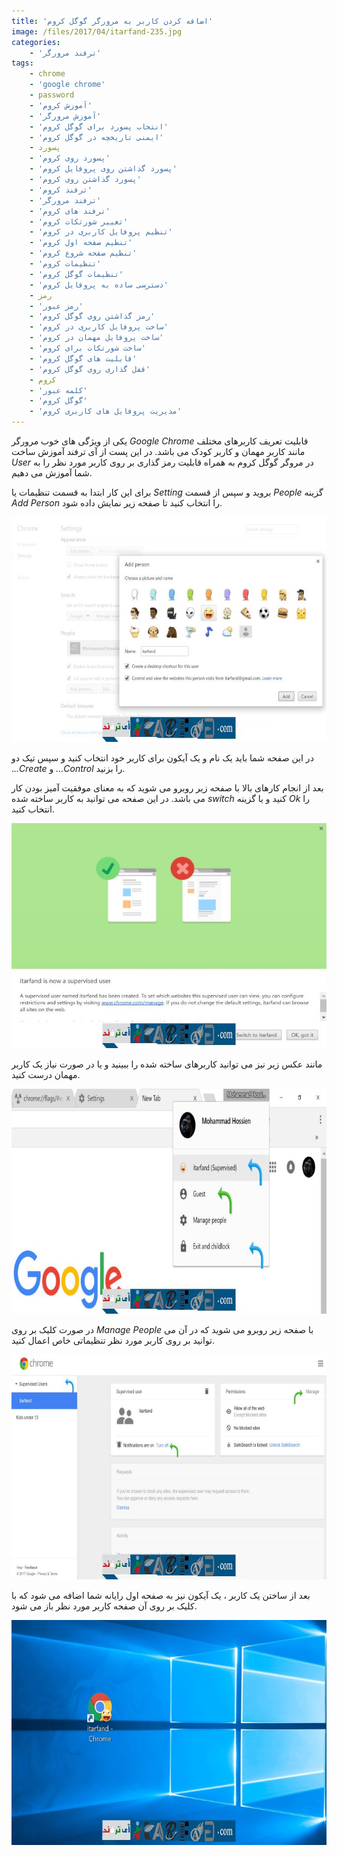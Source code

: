```yaml
---
title: 'اضافه کردن کاربر به مرورگر گوگل کروم'
image: /files/2017/04/itarfand-235.jpg
categories:
    - 'ترفند مرورگر'
tags:
    - chrome
    - 'google chrome'
    - password
    - 'آموزش کروم'
    - 'آموزش مرورگر'
    - 'انتخاب پسورد برای گوگل کروم'
    - 'ایمنی تاریخچه در گوگل کروم'
    - پسورد
    - 'پسورد روی کروم'
    - 'پسورد گذاشتن روی پروفایل کروم'
    - 'پسورد گذاشتن روی کروم'
    - 'ترفند کروم'
    - 'ترفند مرورگر'
    - 'ترفند های کروم'
    - 'تغییر شورتکات کروم'
    - 'تنظیم پروفایل کاربری در کروم'
    - 'تنظیم صفحه اول کروم'
    - 'تنظیم صفحه شروع کروم'
    - 'تنظیمات کروم'
    - 'تنظیمات گوگل کروم'
    - 'دسترسی ساده به پروفایل کروم'
    - رمز
    - 'رمز عبور'
    - 'رمز گذاشتن روی گوگل کروم'
    - 'ساخت پروفایل کاربری در کروم'
    - 'ساخت پروفایل مهمان در کروم'
    - 'ساخت شورتکات برای کروم'
    - 'قابلیت های گوگل کروم'
    - 'قفل گذاری روی گوگل کروم'
    - کروم
    - 'کلمه عبور'
    - 'گوگل کروم'
    - 'مدیریت پروفایل های کاربری کروم'
---
```


یکی از ویژگی های خوب مرورگر *Google Chrome* قابلیت تعریف کاربرهای مختلف مانند کاربر مهمان و کاربر کودک می باشد. در این پست از آی ترفند آموزش ساخت *User* در مروگر گوگل کروم به همراه قابلیت رمز گذاری بر روی کاربر مورد نظر را به شما آموزش می دهیم.

برای این کار ابتدا به قسمت تنظیمات یا *Setting* بروید و سپس از قسمت *People* گزینه *Add Person* را انتخاب کنید تا صفحه زیر نمایش داده شود.

![mhkarami97](/files/2017/04/itarfand-230.jpg)  

در این صفحه شما باید یک نام و یک آیکون برای کاربر خود انتخاب کنید و سپس تیک دو .*..Create* و *…Control* را بزنید.

بعد از انجام کارهای بالا با صفحه زیر روبرو می شوید که به معنای موفقیت آمیز بودن کار می باشد. در این صفحه می توانید به کاربر ساخته شده *switch* کنید و یا گزینه *Ok* را انتخاب کنید.

![mhkarami97](/files/2017/04/itarfand-231.jpg)  

مانند عکس زیر نیز می توانید کاربرهای ساخته شده را ببینید و یا در صورت نیاز یک کاربر مهمان درست کنید.

![mhkarami97](/files/2017/04/itarfand-232.jpg)  

در صورت کلیک بر روی *Manage People* با صفحه زیر روبرو می شوید که در آن می توانید بر روی کاربر مورد نظر تنظیماتی خاص اعمال کنید.

![mhkarami97](/files/2017/04/itarfand-233.jpg)  

بعد از ساختن یک کاربر ، یک آیکون نیز به صفحه اول رایانه شما اضافه می شود که با کلیک بر روی آن صفحه کاربر مورد نظر باز می شود.

![mhkarami97](/files/2017/04/itarfand-234.jpg)  
